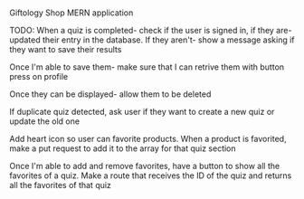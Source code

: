 #

Giftology Shop
MERN application

TODO:
When a quiz is completed- check if the user is signed in, if they are- updated their entry in the database.
If they aren't- show a message asking if they want to save their results

Once I'm able to save them- make sure that I can retrive them with button press on profile

Once they can be displayed- allow them to be deleted

If duplicate quiz detected, ask user if they want to create a new quiz or update the old one

Add heart icon so user can favorite products. When a product is favorited, make a put request to add it to the array for that quiz section

Once I'm able to add and remove favorites, have a button to show all the favorites of a quiz. Make a route that receives the ID of the quiz and returns all the favorites of that quiz
